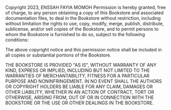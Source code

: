 Copyright 2023, ENSSAH FAYIA MOMOH
Permission is hereby granted, free of charge, to any person obtaining a copy of this Bookstore and associated documentation files, to deal in the Bookstore without restriction, including without limitation the rights to use, copy, modify, merge, publish, distribute, sublicense, and/or sell copies of the Bookstore, and to permit persons to whom the Bookstore is furnished to do so, subject to the following conditions:

The above copyright notice and this permission notice shall be included in all copies or substantial portions of the Bookstore.

THE BOOKSTORE IS PROVIDED "AS IS", WITHOUT WARRANTY OF ANY KIND, EXPRESS OR IMPLIED, INCLUDING BUT NOT LIMITED TO THE WARRANTIES OF MERCHANTABILITY, FITNESS FOR A PARTICULAR PURPOSE AND NONINFRINGEMENT. IN NO EVENT SHALL THE AUTHORS OR COPYRIGHT HOLDERS BE LIABLE FOR ANY CLAIM, DAMAGES OR OTHER LIABILITY, WHETHER IN AN ACTION OF CONTRACT, TORT OR OTHERWISE, ARISING FROM, OUT OF OR IN CONNECTION WITH THE BOOKSTORE OR THE USE OR OTHER DEALINGS IN THE BOOKSTORE.